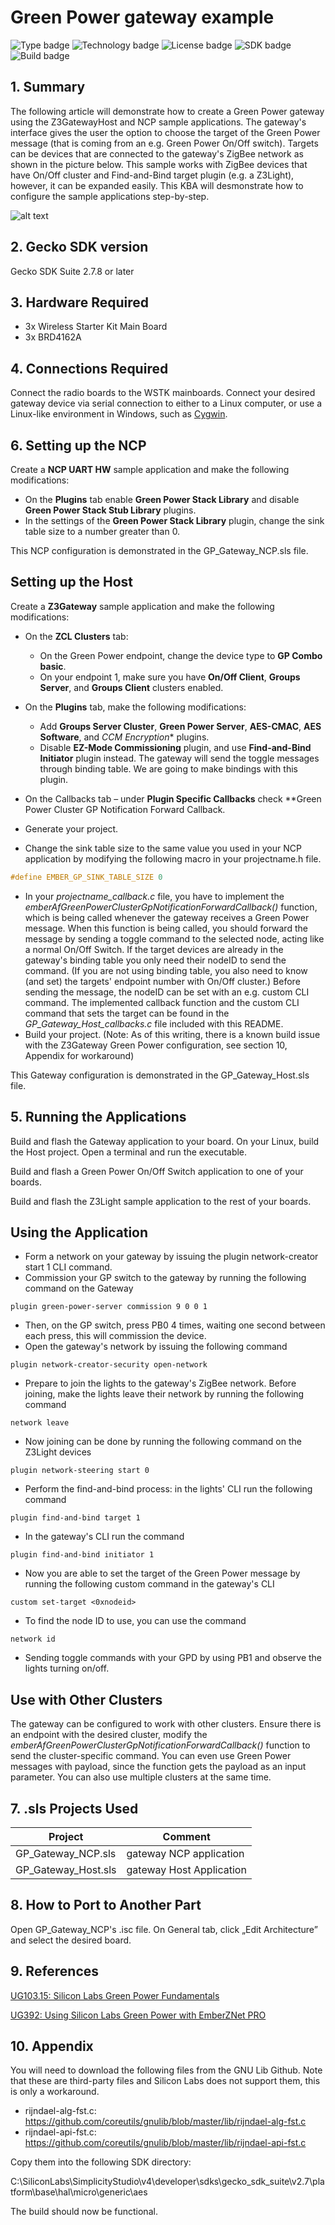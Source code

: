 # Green Power gateway example
![Type badge](https://img.shields.io/badge/dynamic/json?url=https://raw.githubusercontent.com/SiliconLabs/application_examples_ci/master/zigbee_applications/zigbee_green_power_gateway_common.json&label=Type&query=type&color=green)
![Technology badge](https://img.shields.io/badge/dynamic/json?url=https://raw.githubusercontent.com/SiliconLabs/application_examples_ci/master/zigbee_applications/zigbee_green_power_gateway_common.json&label=Technology&query=technology&color=green)
![License badge](https://img.shields.io/badge/dynamic/json?url=https://raw.githubusercontent.com/SiliconLabs/application_examples_ci/master/zigbee_applications/zigbee_green_power_gateway_common.json&label=License&query=license&color=green)
![SDK badge](https://img.shields.io/badge/dynamic/json?url=https://raw.githubusercontent.com/SiliconLabs/application_examples_ci/master/zigbee_applications/zigbee_green_power_gateway_common.json&label=SDK&query=sdk&color=green)
![Build badge](https://img.shields.io/endpoint?url=https://raw.githubusercontent.com/SiliconLabs/application_examples_ci/master/zigbee_applications/zigbee_green_power_gateway_build_status.json)

## 1. Summary
The following article will demonstrate how to create a Green Power gateway using the Z3GatewayHost and NCP sample applications. The gateway's interface gives the user the option to choose the target of the Green Power message (that is coming from an e.g. Green Power On/Off switch). Targets can be devices that are connected to the gateway's ZigBee network as shown in the picture below. This sample works with ZigBee devices that have On/Off cluster and Find-and-Bind target plugin (e.g. a Z3Light), however, it can be expanded easily. This KBA will desmonstrate how to configure the sample applications step-by-step.

![alt text](doc/GreenPowerKbaSchematic.png "Outline")

## 2. Gecko SDK version
Gecko SDK Suite 2.7.8 or later
## 3. Hardware Required
* 3x Wireless Starter Kit Main Board 
* 3x BRD4162A
## 4. Connections Required
Connect the radio boards to the WSTK mainboards. Connect your desired gateway device via serial connection to either to a Linux computer, or use a Linux-like environment in Windows, such as [Cygwin](https://www.silabs.com/community/wireless/zigbee-and-thread/knowledge-base.entry.html/2017/04/13/setting_up_cygwinfo-CA2n "Cygwin").
## 6. Setting up the NCP
Create a **NCP UART HW** sample application and make the following modifications:

* On the **Plugins** tab enable **Green Power Stack Library** and disable **Green Power Stack Stub Library** plugins.
* In the settings of the **Green Power Stack Library** plugin, change the sink table size to a number greater than 0.

This NCP configuration is demonstrated in the GP_Gateway_NCP.sls file.
## Setting up the Host
Create a **Z3Gateway** sample application and make the following modifications:

* On the **ZCL Clusters** tab:
    
    * On the Green Power endpoint, change the device type to **GP Combo basic**.
    * On your endpoint 1, make sure you have **On/Off Client**, **Groups Server**, and **Groups Client** clusters enabled.
* On the **Plugins** tab, make the following modifications:
    * Add **Groups Server Cluster**, **Green Power Server**, **AES-CMAC**, **AES Software**, and **CCM* Encryption** plugins.
    * Disable **EZ-Mode Commissioning** plugin, and use **Find-and-Bind Initiator** plugin instead. The gateway will send the toggle messages through binding table. We are going to make bindings with this plugin.
* On the Callbacks tab – under **Plugin Specific Callbacks** check **Green Power Cluster GP Notification Forward Callback.
* Generate your project.
* Change the sink table size to the same value you used in your NCP application by modifying the following macro in your projectname.h file.
```C
#define EMBER_GP_SINK_TABLE_SIZE 0
```
* In your *projectname_callback.c* file, you have to implement the *emberAfGreenPowerClusterGpNotificationForwardCallback()* function, which is being called whenever the gateway receives a Green Power message. When this function is being called, you should forward the message by sending a toggle command to the selected node, acting like a normal On/Off Switch. If the target devices are already in the gateway's binding table you only need their nodeID to send the command. (If you are not using binding table, you also need to know (and set) the targets' endpoint number with On/Off cluster.) Before sending the message, the nodeID can be set with an e.g. custom CLI command. The implemented callback function and the custom CLI command that sets the target can be found in the *GP_Gateway_Host_callbacks.c* file included with this README.
* Build your project. (Note: As of this writing, there is a known build issue with the Z3Gateway Green Power configuration, see section 10, Appendix for workaround)

This Gateway configuration is demonstrated in the GP_Gateway_Host.sls file.

## 5. Running the Applications
Build and flash the Gateway application to your board. On your Linux, build the Host project. Open a terminal and run the executable.

Build and flash a Green Power On/Off Switch application to one of your boards.

Build and flash the Z3Light sample application to the rest of your boards.

## Using the Application
* Form a network on your gateway by issuing the plugin network-creator start 1 CLI command.
* Commission your GP switch to the gateway by running the following command on the Gateway 
```
plugin green-power-server commission 9 0 0 1
```

* Then, on the GP switch, press PB0 4 times, waiting one second between each press, this will commission the device.
* Open the gateway's network by issuing the following command 
```
plugin network-creator-security open-network
```
* Prepare to join the lights to the gateway's ZigBee network. Before joining, make the lights leave their network by running the following command
```
network leave
```
* Now joining can be done by running the following command on the Z3Light devices 
```
plugin network-steering start 0
```
* Perform the find-and-bind process: in the lights' CLI run the following command 
```
plugin find-and-bind target 1
``` 
* In the gateway's CLI run the command
```
plugin find-and-bind initiator 1
```
* Now you are able to set the target of the Green Power message by running the following custom command in the gateway's CLI
```
custom set-target <0xnodeid>
```
* To find the node ID to use, you can use the command 
```
network id
```
* Sending toggle commands with your GPD by using PB1 and observe the lights turning on/off.

## Use with Other Clusters
The gateway can be configured to work with other clusters. Ensure there is an endpoint with the desired cluster, modify the *emberAfGreenPowerClusterGpNotificationForwardCallback()* function to send the cluster-specific command. You can even use Green Power messages with payload, since the function gets the payload as an input parameter. You can also use multiple clusters at the same time.

## 7. .sls Projects Used
Project | Comment
-|-|
GP_Gateway_NCP.sls | gateway NCP application
GP_Gateway_Host.sls | gateway Host Application
## 8. How to Port to Another Part
Open GP_Gateway_NCP's .isc file. On General tab, click „Edit Architecture” and select the desired board.
## 9. References
[UG103.15: Silicon Labs Green Power Fundamentals](https://www.silabs.com/documents/public/user-guides/ug103-15-green-power-fundamentals.pdf "UG103.15: Silicon Labs Green Power Fundamentals")

[UG392: Using Silicon Labs Green Power with EmberZNet PRO](https://www.silabs.com/documents/public/user-guides/ug392-using-sl-green-power-with-ezp.pdf "UG392: Using Silicon Labs Green Power with EmberZNet PRO")

## 10. Appendix
You will need to download the following files from the GNU Lib Github. Note that these are third-party files and Silicon Labs does not support them, this is only a workaround.

* rijndael-alg-fst.c: https://github.com/coreutils/gnulib/blob/master/lib/rijndael-alg-fst.c
* rijndael-api-fst.c: https://github.com/coreutils/gnulib/blob/master/lib/rijndael-api-fst.c

Copy them into the following SDK directory:

C:\SiliconLabs\SimplicityStudio\v4\developer\sdks\gecko_sdk_suite\v2.7\platform\base\hal\micro\generic\aes

The build should now be functional.